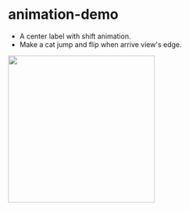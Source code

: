 # animation-demo

- A center label with shift animation.
- Make a cat jump and flip when arrive view's edge.

<img src="https://user-images.githubusercontent.com/24777585/186154034-af1970b5-37c6-48d4-8882-e56d1d7bba5d.gif" width="300">




